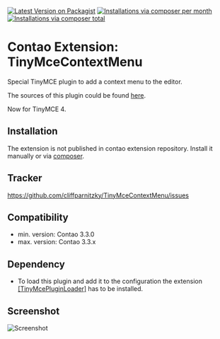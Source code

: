 [![Latest Version on Packagist](http://img.shields.io/packagist/v/cliffparnitzky/tiny-mce-context-menu.svg?style=flat)](https://packagist.org/packages/cliffparnitzky/tiny-mce-context-menu)
[![Installations via composer per month](http://img.shields.io/packagist/dm/cliffparnitzky/tiny-mce-context-menu.svg?style=flat)](https://packagist.org/packages/cliffparnitzky/tiny-mce-context-menu)
[![Installations via composer total](http://img.shields.io/packagist/dt/cliffparnitzky/tiny-mce-context-menu.svg?style=flat)](https://packagist.org/packages/cliffparnitzky/tiny-mce-context-menu)

Contao Extension: TinyMceContextMenu
====================================

Special TinyMCE plugin to add a context menu to the editor.

The sources of this plugin could be found [here](http://www.tinymce.com/wiki.php/Plugin:contextmenu).

Now for TinyMCE 4.


Installation
------------

The extension is not published in contao extension repository.
Install it manually or via [composer](https://packagist.org/packages/cliffparnitzky/tiny-mce-context-menu).


Tracker
-------

https://github.com/cliffparnitzky/TinyMceContextMenu/issues


Compatibility
-------------

- min. version: Contao 3.3.0
- max. version: Contao 3.3.x


Dependency
----------

- To load this plugin and add it to the configuration the extension [[TinyMcePluginLoader]](https://github.com/cliffparnitzky/TinyMcePluginLoader) has to be installed.


Screenshot
----------

![Screenshot](https://raw.github.com/cliffparnitzky/TinyMceContextMenu/master/screenshot.jpg)
